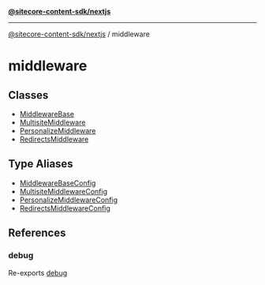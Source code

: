 [**@sitecore-content-sdk/nextjs**](../README.md)

***

[@sitecore-content-sdk/nextjs](../README.md) / middleware

# middleware

## Classes

- [MiddlewareBase](classes/MiddlewareBase.md)
- [MultisiteMiddleware](classes/MultisiteMiddleware.md)
- [PersonalizeMiddleware](classes/PersonalizeMiddleware.md)
- [RedirectsMiddleware](classes/RedirectsMiddleware.md)

## Type Aliases

- [MiddlewareBaseConfig](type-aliases/MiddlewareBaseConfig.md)
- [MultisiteMiddlewareConfig](type-aliases/MultisiteMiddlewareConfig.md)
- [PersonalizeMiddlewareConfig](type-aliases/PersonalizeMiddlewareConfig.md)
- [RedirectsMiddlewareConfig](type-aliases/RedirectsMiddlewareConfig.md)

## References

### debug

Re-exports [debug](../index/variables/debug.md)
